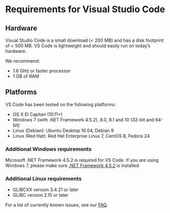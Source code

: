 # Requirements for Visual Studio Code

## Hardware

Visual Studio Code is a small download (&lt; 200 MB) and has a disk footprint of &lt; 500 MB. VS Code is lightweight and should easily run on today’s hardware.

We recommend:

- 1.6 GHz or faster processor
- 1 GB of RAM

## Platforms

VS Code has been tested on the following platforms:

- OS X El Capitan (10.11+)
- Windows 7 (with .NET Framework 4.5.2), 8.0, 8.1 and 10 (32-bit and 64-bit)
- Linux (Debian): Ubuntu Desktop 16.04, Debian 9
- Linux (Red Hat): Red Hat Enterprise Linux 7, CentOS 8, Fedora 24

### Additional Windows requirements

Microsoft .NET Framework 4.5.2 is required for VS Code. If you are using Windows 7, please make sure [.NET Framework 4.5.2](https://www.microsoft.com/download/details.aspx?id=42643) is installed.

### Additional Linux requirements

- GLIBCXX version 3.4.21 or later
- GLIBC version 2.15 or later

For a list of currently known issues, see our [FAQ](faq).
